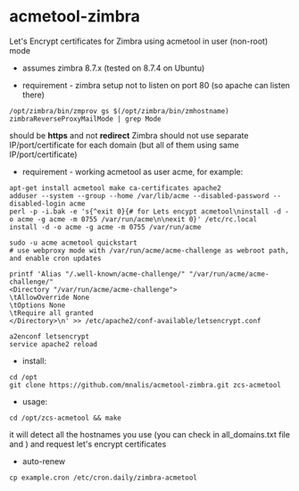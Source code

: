 # acmetool-zimbra
Let's Encrypt certificates for Zimbra using acmetool in user (non-root) mode
* assumes zimbra 8.7.x (tested on 8.7.4 on Ubuntu)

* requirement - zimbra setup not to listen on port 80 (so apache can listen there)
~~~
/opt/zimbra/bin/zmprov gs $(/opt/zimbra/bin/zmhostname) zimbraReverseProxyMailMode | grep Mode
~~~
should be **https** and not **redirect**
Zimbra should not use separate IP/port/certificate for each domain (but all of them using same IP/port/certificate)

* requirement - working acmetool as user acme, for example:
~~~
apt-get install acmetool make ca-certificates apache2
adduser --system --group --home /var/lib/acme --disabled-password --disabled-login acme
perl -p -i.bak -e 's{^exit 0}{# for Lets encypt acmetool\ninstall -d -o acme -g acme -m 0755 /var/run/acme\n\nexit 0}' /etc/rc.local
install -d -o acme -g acme -m 0755 /var/run/acme

sudo -u acme acmetool quickstart 
# use webproxy mode with /var/run/acme/acme-challenge as webroot path, and enable cron updates

printf 'Alias "/.well-known/acme-challenge/" "/var/run/acme/acme-challenge/"
<Directory "/var/run/acme/acme-challenge">
\tAllowOverride None
\tOptions None
\tRequire all granted
</Directory>\n' >> /etc/apache2/conf-available/letsencrypt.conf

a2enconf letsencrypt
service apache2 reload
~~~



* install:
~~~
cd /opt
git clone https://github.com/mnalis/acmetool-zimbra.git zcs-acmetool
~~~

* usage:
~~~
cd /opt/zcs-acmetool && make
~~~
it will detect all the hostnames you use (you can check in all_domains.txt file and ) and request let's encrypt certificates

* auto-renew
~~~
cp example.cron /etc/cron.daily/zimbra-acmetool
~~~
